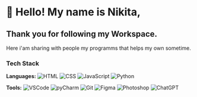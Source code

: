 # 👋 Hello! My name is Nikita,
<H2>Thank you for following my Workspace.</H2>
Here i'am sharing with people my programms that helps my own sometime.


<h3>Tech Stack</h3>

**Languages:**
![HTML](https://img.shields.io/badge/-HTML-E34F26?style=flat&logo=html5&logoColor=white)
![CSS](https://img.shields.io/badge/-CSS-1572B6?style=flat&logo=css3&logoColor=white)
![JavaScript](https://img.shields.io/badge/-JavaScript-F7DF1E?style=flat&logo=javascript&logoColor=black)
![Python](https://img.shields.io/badge/-Python-3776AB?style=flat&logo=python&logoColor=white)

**Tools:**
![VSCode](https://img.shields.io/badge/-VSCode-007ACC?style=flat&logo=visual-studio-code&logoColor=white)
![pyCharm](https://img.shields.io/badge/-PyCharm-000000?style=flat&logo=pycharm&logoColor=white)
![Git](https://img.shields.io/badge/-Git-F05032?style=flat&logo=git&logoColor=white)
![Figma](https://img.shields.io/badge/-Figma-F24E1E?style=flat&logo=figma&logoColor=white)
![Photoshop](https://img.shields.io/badge/-Photoshop-31A8FF?style=flat&logo=adobe-photoshop&logoColor=white)
![ChatGPT](https://img.shields.io/badge/-ChatGPT-00A67E?style=flat&logo=openai&logoColor=white)

